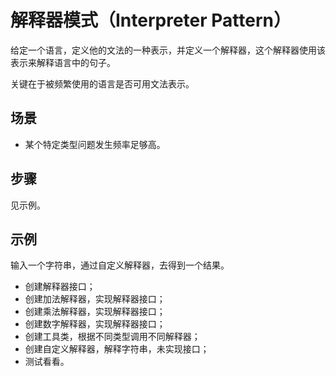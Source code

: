 # 解释器模式（Interpreter Pattern）

给定一个语言，定义他的文法的一种表示，并定义一个解释器，这个解释器使用该表示来解释语言中的句子。

关键在于被频繁使用的语言是否可用文法表示。

## 场景
- 某个特定类型问题发生频率足够高。

## 步骤
见示例。

## 示例

输入一个字符串，通过自定义解释器，去得到一个结果。

- 创建解释器接口；
- 创建加法解释器，实现解释器接口；
- 创建乘法解释器，实现解释器接口；
- 创建数字解释器，实现解释器接口；
- 创建工具类，根据不同类型调用不同解释器；
- 创建自定义解释器，解释字符串，未实现接口；
- 测试看看。